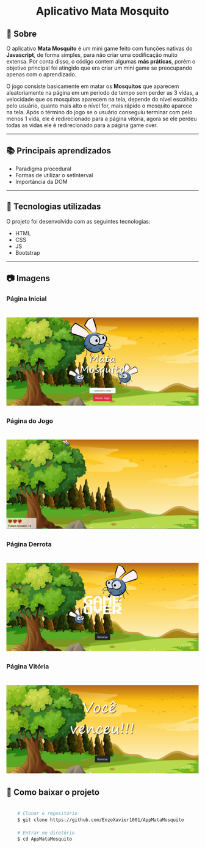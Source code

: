 <h1 align="center">
    Aplicativo Mata Mosquito
</h1>

## 📃 Sobre

O aplicativo **Mata Mosquito** é um mini game feito com funções nativas do **Javascript**, de forma simples, para não criar uma codificação muito extensa. Por conta disso, o código contem algumas **más práticas**, porém o objetivo principal foi atingido que era criar um mini game se preocupando apenas com o aprendizado.

O jogo consiste basicamente em matar os **Mosquitos** que aparecem aleatoriamente na página em um periodo de tempo sem perder as 3 vidas, a velocidade que os mosquitos aparecem na tela, depende do nível escolhido pelo usuário, quanto mais alto o nível for, mais rápido o mosquito aparece na tela. Após o término do jogo se o usuário conseguiu terminar com pelo menos 1 vida, ele é redirecionado para a página vitória, agora se ele perdeu todas as vidas ele é redirecionado para a página game over.

--- 

## 📚 Principais aprendizados

- Paradigma procedural
- Formas de utilizar o setInterval
- Importância da DOM

---

## 🚀 Tecnologias utilizadas

O projeto foi desenvolvido com as seguintes tecnologias:

- HTML
- CSS
- JS
- Bootstrap

---

## 📷 Imagens

### Página Inicial

<h1 align="center">
    <img src="imagens/screenshot_inicio.png">
</h1>

### Página do Jogo

<h1 align="center">
    <img src="imagens/screenshot_jogo.png">
</h1>

### Página Derrota

<h1 align="center">
    <img src="imagens/screenshot_derrota.png">
</h1>

### Página Vitória 

<h1 align="center">
    <img src="imagens/screenshot_vitoria.png">
</h1>

## 📁 Como baixar o projeto

```bash

    # Clonar o repositório
    $ git clone https://github.com/EnzoXavier1001/AppMataMosquito

    # Entrar no diretório
    $ cd AppMataMosquito

```